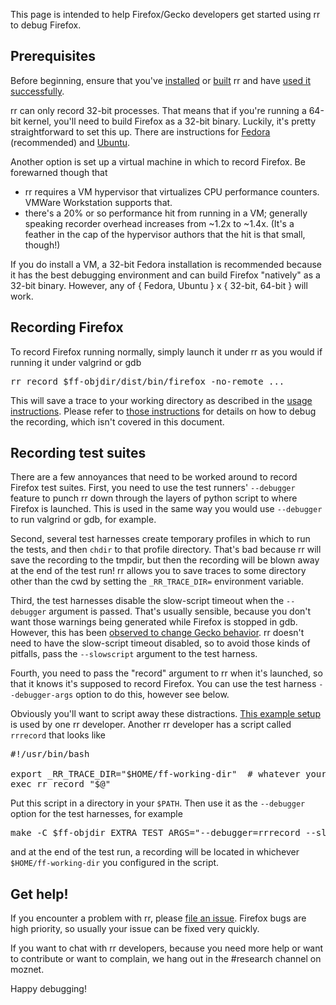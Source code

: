 This page is intended to help Firefox/Gecko developers get started using rr to debug Firefox.

## Prerequisites

Before beginning, ensure that you've [installed](http://rr-project.org/) or [built](https://github.com/mozilla/rr/wiki/Installation) rr and have [used it successfully](https://github.com/mozilla/rr/wiki/Usage).

rr can only record 32-bit processes.  That means that if you're running a 64-bit kernel, you'll need to build Firefox as a 32-bit binary.  Luckily, it's pretty straightforward to set this up.  There are instructions for [Fedora](https://developer.mozilla.org/en-US/docs/Compiling_32-bit_Firefox_on_a_Linux_64-bit_OS#Instructions_for_Fedora_20_and_19) (recommended) and [Ubuntu](https://developer.mozilla.org/en-US/docs/Compiling_32-bit_Firefox_on_a_Linux_64-bit_OS#Instructions_for_Ubuntu_13.10).

Another option is set up a virtual machine in which to record Firefox.  Be forewarned though that

* rr requires a VM hypervisor that virtualizes CPU performance counters.  VMWare Workstation supports that.
* there's a 20% or so performance hit from running in a VM; generally speaking recorder overhead increases from ~1.2x to ~1.4x.  (It's a feather in the cap of the hypervisor authors that the hit is that small, though!)

If you do install a VM, a 32-bit Fedora installation is recommended because it has the best debugging environment and can build Firefox "natively" as a 32-bit binary.  However, any of { Fedora, Ubuntu } x { 32-bit, 64-bit } will work.

## Recording Firefox

To record Firefox running normally, simply launch it under rr as you would if running it under valgrind or gdb
<pre>
rr record $ff-objdir/dist/bin/firefox -no-remote ...
</pre>
This will save a trace to your working directory as described in the [usage instructions](https://github.com/mozilla/rr/wiki/Usage).  Please refer to [those instructions](https://github.com/mozilla/rr/wiki/Usage) for details on how to debug the recording, which isn't covered in this document.

## Recording test suites

There are a few annoyances that need to be worked around to record Firefox test suites.  First, you need to use the test runners' `--debugger` feature to punch rr down through the layers of python script to where Firefox is launched.  This is used in the same way you would use `--debugger` to run valgrind or gdb, for example.

Second, several test harnesses create temporary profiles in which to run the tests, and then `chdir` to that profile directory.  That's bad because rr will save the recording to the tmpdir, but then the recording will be blown away at the end of the test run!  rr allows you to save traces to some directory other than the cwd by setting the `_RR_TRACE_DIR=` environment variable.

Third, the test harnesses disable the slow-script timeout when the `--debugger` argument is passed.  That's usually sensible, because you don't want those warnings being generated while Firefox is stopped in gdb.  However, this has been [observed to change Gecko behavior](https://bugzilla.mozilla.org/show_bug.cgi?id=986673).  rr doesn't need to have the slow-script timeout disabled, so to avoid those kinds of pitfalls, pass the `--slowscript` argument to the test harness.

Fourth, you need to pass the "record" argument to rr when it's launched, so that it knows it's supposed to record Firefox.  You can use the test harness `--debugger-args` option to do this, however see below.

Obviously you'll want to script away these distractions.  [This example setup](https://github.com/cgjones/rr-workbench/blob/master/Makefile) is used by one rr developer.  Another rr developer has a script called `rrrecord` that looks like
<pre>
#!/usr/bin/bash

export _RR_TRACE_DIR="$HOME/ff-working-dir"  # whatever your working dir is when debugging FF
exec rr record "$@"
</pre>
Put this script in a directory in your `$PATH`.  Then use it as the `--debugger` option for the test harnesses, for example
<pre>
make -C $ff-objdir EXTRA_TEST_ARGS="--debugger=rrrecord --slowscript" mochitest-plain
</pre>
and at the end of the test run, a recording will be located in whichever `$HOME/ff-working-dir` you configured in the script.

## Get help!

If you encounter a problem with rr, please [file an issue](https://github.com/mozilla/rr/issues).  Firefox bugs are high priority, so usually your issue can be fixed very quickly.

If you want to chat with rr developers, because you need more help or want to contribute or want to complain, we hang out in the #research channel on moznet.

Happy debugging!